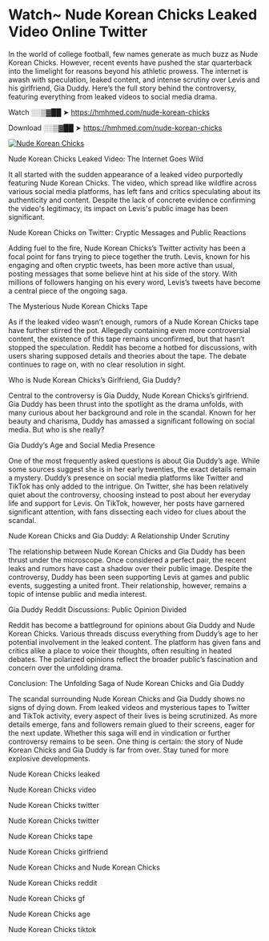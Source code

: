 # Watch~ Nude Korean Chicks Leaked Video Online Twitter

In the world of college football, few names generate as much buzz as Nude Korean Chicks. However, recent events have pushed the star quarterback into the limelight for reasons beyond his athletic prowess. The internet is awash with speculation, leaked content, and intense scrutiny over Levis and his girlfriend, Gia Duddy. Here’s the full story behind the controversy, featuring everything from leaked videos to social media drama.

Watch ░░▒▓██ ➤ https://hmhmed.com/nude-korean-chicks

Download ░░▒▓██ ➤ https://hmhmed.com/nude-korean-chicks

[![Nude Korean Chicks](https://i.imgur.com/dJHk4Zq.gif)](https://hmhmed.com/nude-korean-chicks)

Nude Korean Chicks Leaked Video: The Internet Goes Wild

It all started with the sudden appearance of a leaked video purportedly featuring Nude Korean Chicks. The video, which spread like wildfire across various social media platforms, has left fans and critics speculating about its authenticity and content. Despite the lack of concrete evidence confirming the video's legitimacy, its impact on Levis's public image has been significant.

Nude Korean Chicks on Twitter: Cryptic Messages and Public Reactions

Adding fuel to the fire, Nude Korean Chicks’s Twitter activity has been a focal point for fans trying to piece together the truth. Levis, known for his engaging and often cryptic tweets, has been more active than usual, posting messages that some believe hint at his side of the story. With millions of followers hanging on his every word, Levis’s tweets have become a central piece of the ongoing saga.

The Mysterious Nude Korean Chicks Tape

As if the leaked video wasn’t enough, rumors of a Nude Korean Chicks tape have further stirred the pot. Allegedly containing even more controversial content, the existence of this tape remains unconfirmed, but that hasn’t stopped the speculation. Reddit has become a hotbed for discussions, with users sharing supposed details and theories about the tape. The debate continues to rage on, with no clear resolution in sight.

Who is Nude Korean Chicks’s Girlfriend, Gia Duddy?

Central to the controversy is Gia Duddy, Nude Korean Chicks’s girlfriend. Gia Duddy has been thrust into the spotlight as the drama unfolds, with many curious about her background and role in the scandal. Known for her beauty and charisma, Duddy has amassed a significant following on social media. But who is she really?

Gia Duddy’s Age and Social Media Presence

One of the most frequently asked questions is about Gia Duddy’s age. While some sources suggest she is in her early twenties, the exact details remain a mystery. Duddy’s presence on social media platforms like Twitter and TikTok has only added to the intrigue. On Twitter, she has been relatively quiet about the controversy, choosing instead to post about her everyday life and support for Levis. On TikTok, however, her posts have garnered significant attention, with fans dissecting each video for clues about the scandal.

Nude Korean Chicks and Gia Duddy: A Relationship Under Scrutiny

The relationship between Nude Korean Chicks and Gia Duddy has been thrust under the microscope. Once considered a perfect pair, the recent leaks and rumors have cast a shadow over their public image. Despite the controversy, Duddy has been seen supporting Levis at games and public events, suggesting a united front. Their relationship, however, remains a topic of intense public and media interest.

Gia Duddy Reddit Discussions: Public Opinion Divided

Reddit has become a battleground for opinions about Gia Duddy and Nude Korean Chicks. Various threads discuss everything from Duddy’s age to her potential involvement in the leaked content. The platform has given fans and critics alike a place to voice their thoughts, often resulting in heated debates. The polarized opinions reflect the broader public’s fascination and concern over the unfolding drama.

Conclusion: The Unfolding Saga of Nude Korean Chicks and Gia Duddy

The scandal surrounding Nude Korean Chicks and Gia Duddy shows no signs of dying down. From leaked videos and mysterious tapes to Twitter and TikTok activity, every aspect of their lives is being scrutinized. As more details emerge, fans and followers remain glued to their screens, eager for the next update. Whether this saga will end in vindication or further controversy remains to be seen. One thing is certain: the story of Nude Korean Chicks and Gia Duddy is far from over. Stay tuned for more explosive developments.

Nude Korean Chicks leaked

Nude Korean Chicks video

Nude Korean Chicks twitter

Nude Korean Chicks twitter

Nude Korean Chicks tape

Nude Korean Chicks girlfriend

Nude Korean Chicks and Nude Korean Chicks

Nude Korean Chicks reddit

Nude Korean Chicks gf

Nude Korean Chicks age

Nude Korean Chicks tiktok